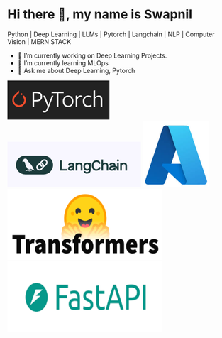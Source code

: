 <p style="text-align:center"> <h1> Hi there 👋, my name is Swapnil</h1> </p>

<!-- <img src="https://github.com/SwapnilThatte/SwapnilThatte/blob/main/githubBanner.png"> -->

Python  |  Deep Learning  |  LLMs  |  Pytorch |  Langchain  |  NLP  |  Computer Vision  | MERN STACK

- 🔭 I’m currently working on Deep Learning Projects. 
- 🌱 I’m currently learning MLOps 
- 💬 Ask me about Deep Learning, Pytorch

![PyTorch](/pytorch.png)
![Langchain](/langchain.png)
<img src="azure.png" alt="Azure" style="width:150px; height:150px;"/>
<img src="transformers.png" alt="HF_Transformers" style="width:350px; height:160px;"/>
<img src="fastAPI.png" alt="FastAPI" style="width:350px; height:160px;"/>


